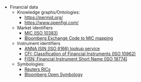 

- Financial data
  - Knowledge graphs/Ontologies:
    - https://permid.org/
    - https://www.openfigi.com/
  - Market identifiers
    - [MIC (ISO 10383)](https://www.iso20022.org/10383/iso-10383-market-identifier-codes)
    - [Bloomberg Exchange Code to MIC mapping](https://openfigi.com/assets/local/exchange-code-mic-mapping.xls)
  - Instrument identifiers
    - [ANNA ISIN (ISO 6166) lookup service](http://www.anna-web.org/anna-launches-free-international-isin-lookup-service/)
    - [CFI: Classification of Financial Instruments (ISO 10962)](http://www.anna-web.org/standards/cfi-iso-10962/)
    - [FISN: Financial Instrument Short Name (ISO 18774)](http://www.anna-web.org/standards/fisn-iso-18774/)
  - Symbologies:
    - [Reuters RICs](http://findb.aalto.fi/docs/Reuters/reuters_dataguide.pdf)
    - [Bloomberg Open Symbology](https://openfigi.com/about)
